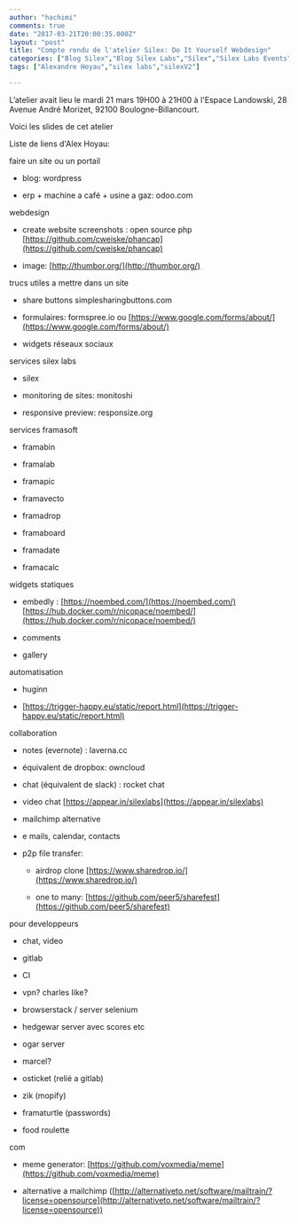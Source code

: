 ```yaml
---
author: "hachimi"
comments: true
date: "2017-03-21T20:00:35.000Z"
layout: "post"
title: "Compte rendu de l'atelier Silex: Do It Yourself Webdesign"
categories: ["Blog Silex","Blog Silex Labs","Silex","Silex Labs Events","The Blog"]
tags: ["Alexandre Hoyau","silex labs","silexV2"]

---
```

L’atelier avait lieu le mardi 21 mars 19H00 à 21H00 à l'Espace Landowski, 28 Avenue André Morizet, 92100 Boulogne-Billancourt.

Voici les slides de cet atelier



Liste de liens d'Alex Hoyau:




faire un site ou un portail




  * blog: wordpress


  * erp + machine a café + usine a gaz: odoo.com


webdesign


  * create website screenshots : open source php [https://github.com/cweiske/phancap](https://github.com/cweiske/phancap)


  * image: [http://thumbor.org/](http://thumbor.org/)


trucs utiles a mettre dans un site


  * share buttons simplesharingbuttons.com


  * formulaires: formspree.io ou [https://www.google.com/forms/about/](https://www.google.com/forms/about/)


  * widgets réseaux sociaux


services silex labs


  * silex


  * monitoring de sites: monitoshi


  * responsive preview: responsize.org


services framasoft


  * framabin


  * framalab


  * framapic


  * framavecto


  * framadrop


  * framaboard


  * framadate


  * framacalc


widgets statiques


  * embedly : [https://noembed.com/](https://noembed.com/) [https://hub.docker.com/r/nicopace/noembed/](https://hub.docker.com/r/nicopace/noembed/)


  * comments


  * gallery


automatisation


  * huginn


  * [https://trigger-happy.eu/static/report.html](https://trigger-happy.eu/static/report.html)


collaboration


  * notes (evernote) : laverna.cc


  * équivalent de dropbox: owncloud


  * chat (équivalent de slack) : rocket chat


  * video chat [https://appear.in/silexlabs](https://appear.in/silexlabs)


  * mailchimp alternative


  * e mails, calendar, contacts


  * p2p file transfer:


    * airdrop clone [https://www.sharedrop.io/](https://www.sharedrop.io/)


    * one to many: [https://github.com/peer5/sharefest](https://github.com/peer5/sharefest)





pour developpeurs


  * chat, video


  * gitlab


  * CI


  * vpn? charles like?


  * browserstack / server selenium


  * hedgewar server avec scores etc


  * ogar server


  * marcel?


  * osticket (relié a gitlab)


  * zik (mopify)


  * framaturtle (passwords)


  * food roulette


com


  * meme generator: [https://github.com/voxmedia/meme](https://github.com/voxmedia/meme)


  * alternative a mailchimp ([http://alternativeto.net/software/mailtrain/?license=opensource](http://alternativeto.net/software/mailtrain/?license=opensource))






